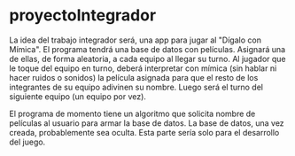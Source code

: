 # proyectoIntegrador

La idea del trabajo integrador será, una app para jugar al "Dígalo con Mímica".
El programa tendrá una base de datos con películas. Asignará una de ellas, de forma aleatoria, a cada equipo al llegar su turno.
Al jugador que le toque del equipo en turno, deberá interpretar con mímica (sin hablar ni hacer ruidos o sonidos) la película asignada para que el resto de los integrantes de su equipo adivinen su nombre.
Luego será el turno del siguiente equipo (un equipo por vez).

El programa de momento tiene un algoritmo que solicita nombre de películas al usuario para armar la base de datos.
La base de datos, una vez creada, probablemente sea oculta. Esta parte sería solo para el desarrollo del juego.